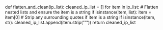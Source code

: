 def flatten_and_clean(ip_list):
    cleaned_ip_list = []
    for item in ip_list:
        # Flatten nested lists and ensure the item is a string
        if isinstance(item, list):
            item = item[0]
        # Strip any surrounding quotes if item is a string
        if isinstance(item, str):
            cleaned_ip_list.append(item.strip("'"))
    return cleaned_ip_list
